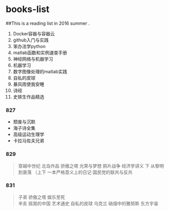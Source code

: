 # books-list
##This is a reading list in 2016 summer .
1. Docker容器与容器云 
2. github入门与实践 
3. 笨办法学python 
4. matlab函数和实例速查手册 
5. 神经网络与机器学习 
6. 机器学习 
7. 数字图像处理的matlab实践  
8. 自私的皮球 
9. 暴风雨使我安睡  
 10. 诗经 
 11. 史铁生作品精选

### 827 
- 颓废与沉默 
- 海子诗全集 
- 高级运动生理学 
- 卡拉马佐夫兄弟

### 829 
> 穿越中世纪 
> 北岛作品 
> 骄傲之塔 
> 光荣与梦想 
> 鸦片战争 
> 经济学讲义 下 
> 从黎明到衰落 （上下
> 一本严格意义上的日记
> 国民党的联共与反共

### 831
> 子弟 
> 骄傲之塔 
> 娱乐至死  
> 辛亥 摇晃的中国 
> 艺术通史 
> 自私的皮球 
> 乌克兰 硝烟中的雅努斯 
> 东方宇宙
